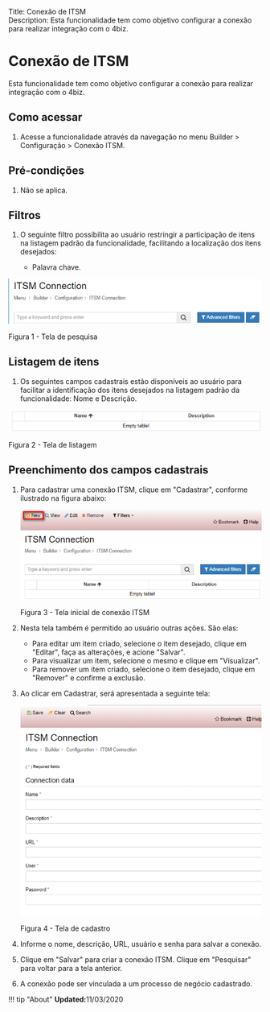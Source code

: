 Title: Conexão de ITSM  
Description: Esta funcionalidade tem como objetivo configurar a conexão para realizar integração com o 4biz.    
# Conexão de ITSM    

Esta funcionalidade tem como objetivo configurar a conexão para realizar integração com o 4biz.    

## Como acessar

1. Acesse a funcionalidade através da navegação no menu Builder > Configuração > Conexão ITSM.   

## Pré-condições

1. Não se aplica.   

## Filtros

1. O seguinte filtro possibilita ao usuário restringir a participação de itens na listagem padrão da funcionalidade, facilitando a localização dos itens desejados:  
      
      * Palavra chave.  

![Screenshot](images/ITSM-Search.png) 

Figura 1 - Tela de pesquisa     

## Listagem de itens

1. Os seguintes campos cadastrais estão disponíveis ao usuário para facilitar a identificação dos itens desejados na listagem padrão da funcionalidade: Nome e Descrição.   
  
![Screenshot](images/ITSM-Listing.png)

Figura 2 - Tela de listagem     

## Preenchimento dos campos cadastrais

1. Para cadastrar uma conexão ITSM, clique em "Cadastrar", conforme ilustrado na figura abaixo:    

    ![Screenshot](images/ITSM-Filling.png)
    
    Figura 3 - Tela inicial de conexão ITSM   

2. Nesta tela também é permitido ao usuário outras ações. São elas:     

    - Para editar um item criado, selecione o item desejado, clique em "Editar", faça as alterações, e acione "Salvar".    
    - Para visualizar um item, selecione o mesmo e clique em "Visualizar".   
    - Para remover um item criado, selecione o item desejado, clique em "Remover" e confirme a exclusão.  

3. Ao clicar em Cadastrar, será apresentada a seguinte tela:   

    ![Screenshot](images/ITSM-Registration.png)
    
    Figura 4 - Tela de cadastro    

4. Informe o nome, descrição, URL, usuário e senha para salvar a conexão.    
5. Clique em "Salvar" para criar a conexão ITSM. Clique em "Pesquisar" para voltar para a tela anterior.  
6. A conexão pode ser vinculada a um processo de negócio cadastrado.    

!!! tip "About"
    <b>Updated:</b>11/03/2020

